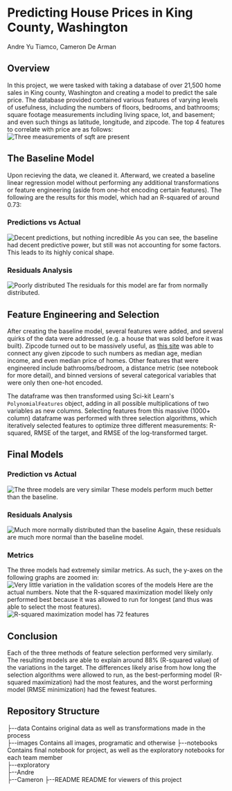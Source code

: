 # Predicting House Prices in King County, Washington
Andre Yu Tiamco, Cameron De Arman
## Overview
In this project, we were tasked with taking a database of over 21,500 home sales in King county, Washington and creating a model to predict the sale price. The database provided contained various features of varying levels of usefulness, including the numbers of floors, bedrooms,  and bathrooms; square footage measurements including living space, lot, and basement; and even such things as latitude, longitude, and zipcode. The top 4 features to correlate with price are as follows:
![Three measurements of sqft are present](images/Top_4.png)
## The Baseline Model
Upon recieving the data, we cleaned it. Afterward, we created a baseline linear regression model without performing any additional transformations or feature engineering (aside from one-hot encoding certain features). The following are the results for this model, which had an R-squared of around 0.73:
### Predictions vs Actual
![Decent predictions, but nothing incredible](images/Baseline.png)
As you can see, the baseline had decent predictive power, but still was not accounting for some factors. This leads to its highly conical shape.
### Residuals Analysis
![Poorly distributed](images/Baseline_Residuals.png)
The residuals for this model are far from normally distributed.
## Feature Engineering and Selection
After creating the baseline model, several features were added, and several quirks of the data were addressed (e.g. a house that was sold before it was built). Zipcode turned out to be massively useful, as [this site](https://www.bestplaces.net/) was able to connect any given zipcode to such numbers as median age, median income, and even median price of homes. Other features that were engineered include bathrooms/bedroom, a distance metric (see notebook for more detail), and binned versions of several categorical variables that were only then one-hot encoded.

The dataframe was then transformed using Sci-kit Learn's `PolynomialFeatures` object, adding in all possible multiplications of two variables as new columns. Selecting features from this massive (1000+ column) dataframe was performed with three selection algorithms, which iteratively selected features to optimize three different measurements: R-squared, RMSE of the target, and RMSE of the log-transformed target.
## Final Models
### Prediction vs Actual
![The three models are very similar](images/Predictions.png)
These models perform much better than the baseline.
### Residuals Analysis
![Much more normally distributed than the baseline](images/Residuals.png)
Again, these residuals are much more normal than the baseline model.
### Metrics
The three models had extremely similar metrics. As such, the y-axes on the following graphs are zoomed in:
![Very little variation in the validation scores of the models](images/Metrics.png)
Here are the actual numbers. Note that the R-squared maximization model likely only performed best because it was allowed to run for longest (and thus was able to select the most features).
![R-squared maximization model has 72 features](images/Table.PNG)
## Conclusion
Each of the three methods of feature selection performed very similarly. The resulting models are able to explain around 88% (R-squared value) of the variations in the target. The differences likely arise from how long the selection algorithms were allowed to run, as the best-performing model (R-squared maximization) had the most features, and the worst performing model (RMSE minimization) had the fewest features.
## Repository Structure
├--data              Contains original data as well as transformations made in the process  
├--images            Contains all images, programatic and otherwise
├--notebooks         Contains final notebook for project, as well as the exploratory notebooks for each team member  
   ├--exploratory  
      ├--Andre  
      ├--Cameron
├--README            README for viewers of this project